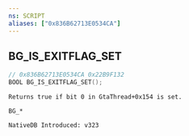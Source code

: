 ```yaml
---
ns: SCRIPT
aliases: ["0x836B62713E0534CA"]
---
```

## BG_IS_EXITFLAG_SET

```c
// 0x836B62713E0534CA 0x22B9F132
BOOL BG_IS_EXITFLAG_SET();
```

```
Returns true if bit 0 in GtaThread+0x154 is set.

BG_*

NativeDB Introduced: v323
```

